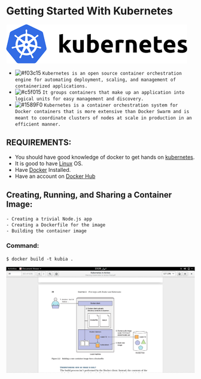 # Getting Started With Kubernetes

![](pictures/kubernetes_logo.png)

- ![#f03c15](https://placehold.it/15/f03c15/000000?text=+) `Kubernetes is an open source container orchestration engine for automating deployment, scaling, and management of containerized applications.`
- ![#c5f015](https://placehold.it/15/c5f015/000000?text=+) `It groups containers that make up an application into logical units for easy management and discovery.`
- ![#1589F0](https://placehold.it/15/1589F0/000000?text=+) `Kubernetes is a container orchestration system for Docker containers that is more extensive than Docker Swarm and is meant to coordinate clusters of nodes at scale in production in an efficient manner.`

## REQUIREMENTS:


- You should have good knowledge of docker to get hands on [kubernetes](https://kubernetes.io/).
- It is good to have [Linux](https://www.linux.org/) OS.
- Have [Docker](http://docs.docker.com/engine/installation/) Installed.
- Have an account on [Docker Hub](https://hub.docker.com)

    
## Creating, Running, and Sharing a Container Image:

```
- Creating a trivial Node.js app
- Creating a Dockerfile for the image
- Building the container image
```
### Command:

```
$ docker build -t kubia .
```
![](pictures/docker_1.png)